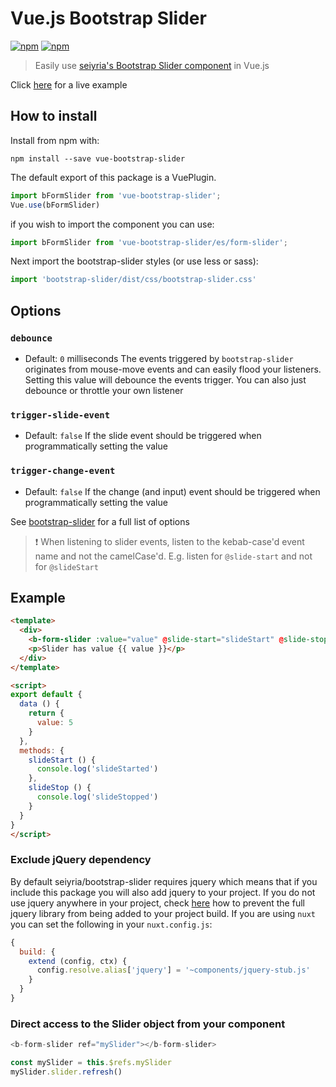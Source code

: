 # Vue.js Bootstrap Slider
[![npm](https://img.shields.io/npm/dt/vue-bootstrap-slider.svg?style=flat-square)](https://npmjs.com/package/vue-bootstrap-slider)
[![npm](https://img.shields.io/npm/v/vue-bootstrap-slider.svg?style=flat-square)](https://npmjs.com/package/vue-bootstrap-slider)

> Easily use [seiyria's Bootstrap Slider component](https://github.com/seiyria/bootstrap-slider) in Vue.js

Click [here](https://pimlie.github.io/vue-bootstrap-slider/example.html) for a live example

## How to install
Install from npm with:
```
npm install --save vue-bootstrap-slider
```

The default export of this package is a VuePlugin.
```js
import bFormSlider from 'vue-bootstrap-slider';
Vue.use(bFormSlider)
```
if you wish to import the component you can use:
```js
import bFormSlider from 'vue-bootstrap-slider/es/form-slider';
```

Next import the bootstrap-slider styles (or use less or sass):
```js
import 'bootstrap-slider/dist/css/bootstrap-slider.css'
```

## Options

### `debounce`
- Default: `0` milliseconds
The events triggered by `bootstrap-slider` originates from mouse-move events and can easily flood your listeners. Setting this value will debounce the events trigger. You can also just debounce or throttle your own listener

### `trigger-slide-event`
- Default: `false`
If the slide event should be triggered when programmatically setting the value

### `trigger-change-event`
- Default: `false`
If the change (and input) event should be triggered when programmatically setting the value


See [bootstrap-slider](https://github.com/seiyria/bootstrap-slider) for a full list of options

> :exclamation: When listening to slider events, listen to the kebab-case'd event name and not the camelCase'd. E.g. listen for `@slide-start` and not for `@slideStart`


## Example

```html
<template>
  <div>
    <b-form-slider :value="value" @slide-start="slideStart" @slide-stop="slideStop"></b-form-slider>
    <p>Slider has value {{ value }}</p>
  </div>
</template>

<script>
export default {
  data () {
    return {
      value: 5
    }
  },
  methods: {
    slideStart () {
      console.log('slideStarted')
    },
    slideStop () {
      console.log('slideStopped')
    }
  }
}
</script>
```

### Exclude jQuery dependency
By default seiyria/bootstrap-slider requires jquery which means that if you include this package you will also add jquery to your project. If you do not use jquery anywhere in your project, check [here](https://github.com/seiyria/bootstrap-slider#how-do-i-exclude-the-optional-jquery-dependency-from-my-build) how to prevent the full jquery library from being added to your project build. 
If you are using `nuxt` you can set the following in your `nuxt.config.js`:
```js
{
  build: {
    extend (config, ctx) {
      config.resolve.alias['jquery'] = '~components/jquery-stub.js'
    }
  }
}
```

### Direct access to the Slider object from your component
```js
<b-form-slider ref="mySlider"></b-form-slider>

const mySlider = this.$refs.mySlider
mySlider.slider.refresh()
```
